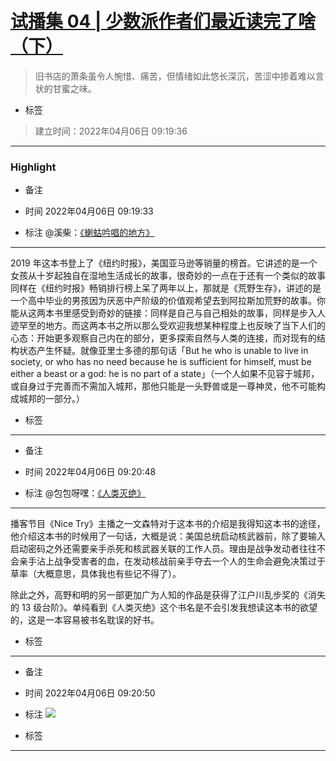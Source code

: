 # [试播集 04 | 少数派作者们最近读完了啥（下）](https://sspai.com/post/72353) 
> 旧书店的萧条虽令人惋惜、痛苦，但情绪如此悠长深沉，苦涩中掺着难以言状的甘蜜之味。
- 标签
>  
> 建立时间：2022年04月06日 09:19:36
>

***
### Highlight

- 备注
  
- 时间
  2022年04月06日 09:19:33
- 标注
@溪柴：[《蝲蛄吟唱的地方》](https://book.douban.com/subject/34813209/)
----------------------------------------------------------

2019 年这本书登上了《纽约时报》，美国亚马逊等销量的榜首。它讲述的是一个女孩从十岁起独自在湿地生活成长的故事，很奇妙的一点在于还有一个类似的故事同样在《纽约时报》畅销排行榜上呆了两年以上，那就是《荒野生存》，讲述的是一个高中毕业的男孩因为厌恶中产阶级的价值观希望去到阿拉斯加荒野的故事。你能从这两本书里感受到奇妙的链接：同样是自己与自己相处的故事，同样是步入人迹罕至的地方。而这两本书之所以那么受欢迎我想某种程度上也反映了当下人们的心态：开始更多观察自己内在的部分，更多探索自然与人类的连接，而对现有的结构状态产生怀疑。就像亚里士多德的那句话「But he who is unable to live in society, or who has no need because he is sufficient for himself, must be either a beast or a god: he is no part of a state」（一个人如果不见容于城邦，或自身过于完善而不需加入城邦，那他只能是一头野兽或是一尊神灵，他不可能构成城邦的一部分。）
- 标签
  

***
- 备注
  
- 时间
  2022年04月06日 09:20:48
- 标注
@包包呀嘿：[《人类灭绝》](https://book.douban.com/subject/30285163/)
---------------------------------------------------------

播客节目《Nice Try》主播之一文森特对于这本书的介绍是我得知这本书的途径，他介绍这本书的时候用了一句话，大概是说：美国总统启动核武器前，除了要输入启动密码之外还需要亲手杀死和核武器关联的工作人员。理由是战争发动者往往不会亲手沾上战争受害者的血，在发动核战前亲手夺去一个人的生命会避免决策过于草率（大概意思，具体我也有些记不得了）。

除此之外，高野和明的另一部更加广为人知的作品是获得了江户川乱步奖的《消失的 13 级台阶》。单纯看到《人类灭绝》这个书名是不会引发我想读这本书的欲望的，这是一本容易被书名耽误的好书。
- 标签
  

***
- 备注
  
- 时间
  2022年04月06日 09:20:50
- 标注
![](https://cdn.sspai.com/2022/03/29/bfe8d8c1d708e1cedd002e5fb63a2c7a.png)
- 标签
  

***
